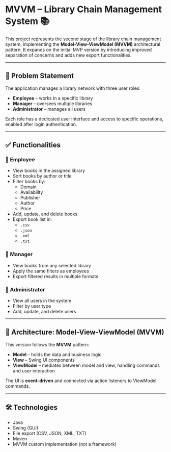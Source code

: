 # MVVM – Library Chain Management System 📚

This project represents the second stage of the library chain management system, implementing the **Model-View-ViewModel (MVVM)** architectural pattern. It expands on the initial MVP version by introducing improved separation of concerns and adds new export functionalities.

---

## 🧩 Problem Statement

The application manages a library network with three user roles:

- **Employee** – works in a specific library
- **Manager** – oversees multiple libraries
- **Administrator** – manages all users

Each role has a dedicated user interface and access to specific operations, enabled after login authentication.

---

## ✅ Functionalities

### 🔹 Employee
- View books in the assigned library
- Sort books by author or title
- Filter books by:
  - Domain
  - Availability
  - Publisher
  - Author
  - Price
- Add, update, and delete books
- Export book list in:
  - `.csv`
  - `.json`
  - `.xml`
  - `.txt`

### 🔹 Manager
- View books from any selected library
- Apply the same filters as employees
- Export filtered results in multiple formats

### 🔹 Administrator
- View all users in the system
- Filter by user type
- Add, update, and delete users

---

## 🧱 Architecture: Model-View-ViewModel (MVVM)

This version follows the **MVVM** pattern:
- **Model** – holds the data and business logic
- **View** – Swing UI components
- **ViewModel** – mediates between model and view, handling commands and user interaction

The UI is **event-driven** and connected via action listeners to ViewModel commands.

---

## 🛠️ Technologies

- Java
- Swing (GUI)
- File export (CSV, JSON, XML, TXT)
- Maven
- MVVM custom implementation (not a framework)
